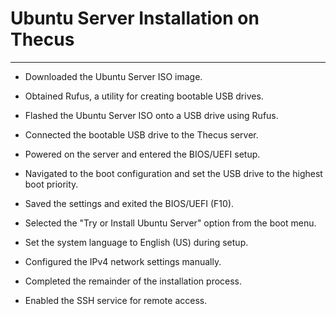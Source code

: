 # Ubuntu Server Installation on Thecus
---
* Downloaded the Ubuntu Server ISO image.

* Obtained Rufus, a utility for creating bootable USB drives.

* Flashed the Ubuntu Server ISO onto a USB drive using Rufus.

* Connected the bootable USB drive to the Thecus server.

* Powered on the server and entered the BIOS/UEFI setup.

* Navigated to the boot configuration and set the USB drive to the highest boot priority.

* Saved the settings and exited the BIOS/UEFI (F10).

* Selected the "Try or Install Ubuntu Server" option from the boot menu.

* Set the system language to English (US) during setup.

* Configured the IPv4 network settings manually.

* Completed the remainder of the installation process.

* Enabled the SSH service for remote access.
